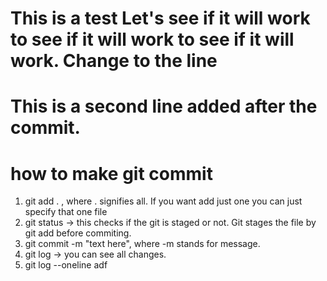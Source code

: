 # This is a test Let's see if it will work to see if it will work to see if it will work. Change to the line
# This is a second line added after the commit.
# how to make git commit
 1. git add . , where . signifies all. If you want add just one you can just specify that one file
 2. git status -> this checks if the git is staged or not. Git stages the file by git add before commiting.
 3. git commit -m "text here", where -m stands for message.
 4. git log -> you can see all changes.
 5. git log --oneline adf